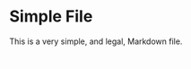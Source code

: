 # Simple File

This is a very simple, and legal, Markdown file.

![Image](assets/1x1.png)
![Image](assets/1x1_2.png)
